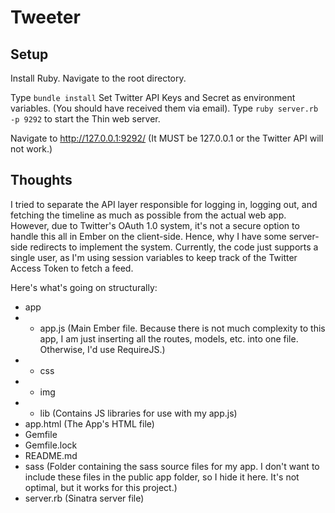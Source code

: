 Tweeter
===

Setup
---
Install Ruby.
Navigate to the root directory.

Type `bundle install`
Set Twitter API Keys and Secret as environment variables. (You should have received them via email).
Type `ruby server.rb -p 9292` to start the Thin web server.

Navigate to http://127.0.0.1:9292/    (It MUST be 127.0.0.1 or the Twitter API will not work.)

Thoughts
---
I tried to separate the API layer responsible for logging in, logging out, and fetching the timeline as much as possible from the actual web app. However, due to Twitter's OAuth 1.0 system, it's not a secure option to handle this all in Ember on the client-side. Hence, why I have some server-side redirects to implement the system.
Currently, the code just supports a single user, as I'm using session variables to keep track of the Twitter Access Token to fetch a feed.

Here's what's going on structurally:
* app
* * app.js (Main Ember file. Because there is not much complexity to this app, I am just inserting all the routes, models, etc. into one file. Otherwise, I'd use RequireJS.)
* * css 
* * img
* * lib (Contains JS libraries for use with my app.js)
* app.html (The App's HTML file)
* Gemfile
* Gemfile.lock
* README.md
* sass (Folder containing the sass source files for my app. I don't want to include these files in the public app folder, so I hide it here. It's not optimal, but it works for this project.)
* server.rb (Sinatra server file)
